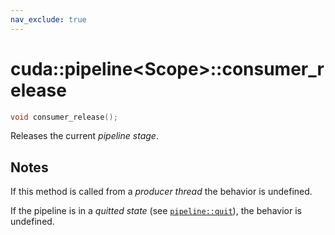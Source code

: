 ```yaml
---
nav_exclude: true
---
```


# cuda::pipeline\<Scope>::**consumer_release**

```c++
void consumer_release();
```

Releases the current _pipeline stage_.

## Notes

If this method is called from a _producer thread_ the behavior is undefined.

If the pipeline is in a _quitted state_ (see [`pipeline::quit`](./quit.md)), the behavior is undefined.
